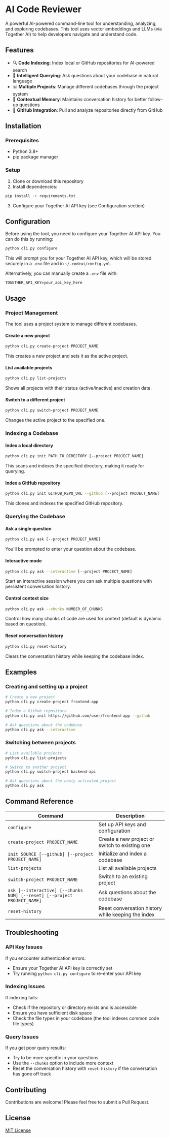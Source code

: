 # AI Code Reviewer

A powerful AI-powered command-line tool for understanding, analyzing, and exploring codebases. This tool uses vector embeddings and LLMs (via Together AI) to help developers navigate and understand code.

## Features

- 🔍 **Code Indexing**: Index local or GitHub repositories for AI-powered search
- 💬 **Intelligent Querying**: Ask questions about your codebase in natural language
- 📊 **Multiple Projects**: Manage different codebases through the project system
- 🧠 **Contextual Memory**: Maintains conversation history for better follow-up questions
- 🔄 **GitHub Integration**: Pull and analyze repositories directly from GitHub

## Installation

### Prerequisites

- Python 3.8+
- pip package manager

### Setup

1. Clone or download this repository
2. Install dependencies:

```bash
pip install -r requirements.txt
```

3. Configure your Together AI API key (see Configuration section)

## Configuration

Before using the tool, you need to configure your Together AI API key. You can do this by running:

```bash
python cli.py configure
```

This will prompt you for your Together AI API key, which will be stored securely in a `.env` file and in `~/.codeai/config.yml`.

Alternatively, you can manually create a `.env` file with:

```
TOGETHER_API_KEY=your_api_key_here
```

## Usage

### Project Management

The tool uses a project system to manage different codebases.

#### Create a new project

```bash
python cli.py create-project PROJECT_NAME
```

This creates a new project and sets it as the active project.

#### List available projects

```bash
python cli.py list-projects
```

Shows all projects with their status (active/inactive) and creation date.

#### Switch to a different project

```bash
python cli.py switch-project PROJECT_NAME
```

Changes the active project to the specified one.

### Indexing a Codebase

#### Index a local directory

```bash
python cli.py init PATH_TO_DIRECTORY [--project PROJECT_NAME]
```

This scans and indexes the specified directory, making it ready for querying.

#### Index a GitHub repository

```bash
python cli.py init GITHUB_REPO_URL --github [--project PROJECT_NAME]
```

This clones and indexes the specified GitHub repository.

### Querying the Codebase

#### Ask a single question

```bash
python cli.py ask [--project PROJECT_NAME]
```

You'll be prompted to enter your question about the codebase.

#### Interactive mode

```bash
python cli.py ask --interactive [--project PROJECT_NAME]
```

Start an interactive session where you can ask multiple questions with persistent conversation history.

#### Control context size

```bash
python cli.py ask --chunks NUMBER_OF_CHUNKS
```

Control how many chunks of code are used for context (default is dynamic based on question).

#### Reset conversation history

```bash
python cli.py reset-history
```

Clears the conversation history while keeping the codebase index.

## Examples

### Creating and setting up a project

```bash
# Create a new project
python cli.py create-project frontend-app

# Index a GitHub repository
python cli.py init https://github.com/user/frontend-app --github

# Ask questions about the codebase
python cli.py ask --interactive
```

### Switching between projects

```bash
# List available projects
python cli.py list-projects

# Switch to another project
python cli.py switch-project backend-api

# Ask questions about the newly activated project
python cli.py ask
```

## Command Reference

| Command | Description |
|---------|-------------|
| `configure` | Set up API keys and configuration |
| `create-project PROJECT_NAME` | Create a new project or switch to existing one |
| `init SOURCE [--github] [--project PROJECT_NAME]` | Initialize and index a codebase |
| `list-projects` | List all available projects |
| `switch-project PROJECT_NAME` | Switch to an existing project |
| `ask [--interactive] [--chunks NUM] [--reset] [--project PROJECT_NAME]` | Ask questions about the codebase |
| `reset-history` | Reset conversation history while keeping the index |

## Troubleshooting

### API Key Issues

If you encounter authentication errors:
- Ensure your Together AI API key is correctly set
- Try running `python cli.py configure` to re-enter your API key

### Indexing Issues

If indexing fails:
- Check if the repository or directory exists and is accessible
- Ensure you have sufficient disk space
- Check the file types in your codebase (the tool indexes common code file types)

### Query Issues

If you get poor query results:
- Try to be more specific in your questions
- Use the `--chunks` option to include more context
- Reset the conversation history with `reset-history` if the conversation has gone off track

## Contributing

Contributions are welcome! Please feel free to submit a Pull Request.

## License

[MIT License](LICENSE) 